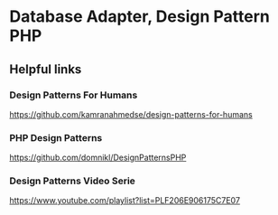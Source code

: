 # Database Adapter, Design Pattern PHP

## Helpful links

### Design Patterns For Humans

https://github.com/kamranahmedse/design-patterns-for-humans

### PHP Design Patterns

https://github.com/domnikl/DesignPatternsPHP

### Design Patterns Video Serie

https://www.youtube.com/playlist?list=PLF206E906175C7E07